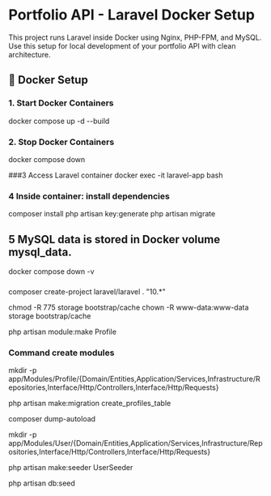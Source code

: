 # Portfolio API - Laravel Docker Setup

This project runs Laravel inside Docker using Nginx, PHP-FPM, and MySQL.  
Use this setup for local development of your portfolio API with clean architecture.


## 🐳 Docker Setup

### 1. Start Docker Containers

docker compose up -d --build

### 2. Stop Docker Containers
docker compose down

###3 Access Laravel container
docker exec -it laravel-app bash

 ### 4 Inside container: install dependencies
composer install
php artisan key:generate
php artisan migrate

## 5 MySQL data is stored in Docker volume mysql_data.

docker compose down -v

### 
composer create-project laravel/laravel . "10.*"


chmod -R 775 storage bootstrap/cache
chown -R www-data:www-data storage bootstrap/cache


php artisan module:make Profile

### Command create modules
mkdir -p app/Modules/Profile/{Domain/Entities,Application/Services,Infrastructure/Repositories,Interface/Http/Controllers,Interface/Http/Requests}

php artisan make:migration create_profiles_table

composer dump-autoload

mkdir -p app/Modules/User/{Domain/Entities,Application/Services,Infrastructure/Repositories,Interface/Http/Controllers,Interface/Http/Requests}

php artisan make:seeder UserSeeder

php artisan db:seed
